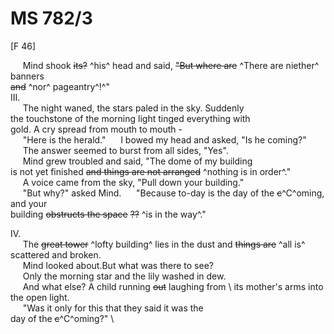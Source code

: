 # MS 782/3

[F 46]

&nbsp;&nbsp;&nbsp;&nbsp;&nbsp;Mind shook ~~its?~~ ^his^ head and said, ~~"But where are~~ ^There are niether^ banners \
~~and~~ ^nor^ pageantry^!^" \
III. \
&nbsp;&nbsp;&nbsp;&nbsp;&nbsp;The night waned, the stars paled in the sky. Suddenly \
the touchstone of the morning light tinged everything with \
gold. A cry spread from mouth to mouth - \
&nbsp;&nbsp;&nbsp;&nbsp;&nbsp;"Here is the herald."
&nbsp;&nbsp;&nbsp;&nbsp;&nbsp;I bowed my head and asked, "Is he coming?" \
&nbsp;&nbsp;&nbsp;&nbsp;&nbsp;The answer seemed to burst from all sides, "Yes". \
&nbsp;&nbsp;&nbsp;&nbsp;&nbsp;Mind grew troubled and said, "The dome of my building \
is not yet finished ~~and things are not arranged~~ ^nothing is in order^." \
&nbsp;&nbsp;&nbsp;&nbsp;&nbsp;A voice came from the sky, "Pull down your building." \
&nbsp;&nbsp;&nbsp;&nbsp;&nbsp;"But why?" asked Mind. 
&nbsp;&nbsp;&nbsp;&nbsp;&nbsp;"Because to-day is the day of the ~~c~~^C^oming, and your \
building ~~obstructs the space~~ ~~??~~ ^is in the way^."

IV. \
&nbsp;&nbsp;&nbsp;&nbsp;&nbsp;The ~~great tower~~ ^lofty building^ lies in the dust and ~~things are~~ ^all is^ \
scattered and broken. \
&nbsp;&nbsp;&nbsp;&nbsp;&nbsp;Mind looked about.But what was there to see? \
&nbsp;&nbsp;&nbsp;&nbsp;&nbsp;Only the morning star and the lily washed in dew. \
&nbsp;&nbsp;&nbsp;&nbsp;&nbsp;And what else? A child running ~~out~~ laughing from \ its mother's arms into the open light. \
&nbsp;&nbsp;&nbsp;&nbsp;&nbsp;"Was it only for this that they said it was the \
day of the ~~c~~^C^oming?" \
